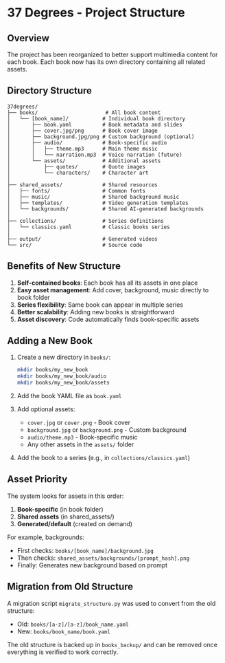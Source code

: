 # 37 Degrees - Project Structure

## Overview

The project has been reorganized to better support multimedia content for each book. Each book now has its own directory containing all related assets.

## Directory Structure

```
37degrees/
├── books/                      # All book content
│   └── [book_name]/           # Individual book directory
│       ├── book.yaml          # Book metadata and slides
│       ├── cover.jpg/png      # Book cover image
│       ├── background.jpg/png # Custom background (optional)
│       ├── audio/             # Book-specific audio
│       │   ├── theme.mp3      # Main theme music
│       │   └── narration.mp3  # Voice narration (future)
│       └── assets/            # Additional assets
│           ├── quotes/        # Quote images
│           └── characters/    # Character art
│
├── shared_assets/             # Shared resources
│   ├── fonts/                 # Common fonts
│   ├── music/                 # Shared background music
│   ├── templates/             # Video generation templates
│   └── backgrounds/           # Shared AI-generated backgrounds
│
├── collections/               # Series definitions
│   └── classics.yaml          # Classic books series
│
├── output/                    # Generated videos
└── src/                       # Source code
```

## Benefits of New Structure

1. **Self-contained books**: Each book has all its assets in one place
2. **Easy asset management**: Add cover, background, music directly to book folder
3. **Series flexibility**: Same book can appear in multiple series
4. **Better scalability**: Adding new books is straightforward
5. **Asset discovery**: Code automatically finds book-specific assets

## Adding a New Book

1. Create a new directory in `books/`:
   ```bash
   mkdir books/my_new_book
   mkdir books/my_new_book/audio
   mkdir books/my_new_book/assets
   ```

2. Add the book YAML file as `book.yaml`

3. Add optional assets:
   - `cover.jpg` or `cover.png` - Book cover
   - `background.jpg` or `background.png` - Custom background
   - `audio/theme.mp3` - Book-specific music
   - Any other assets in the `assets/` folder

4. Add the book to a series (e.g., in `collections/classics.yaml`)

## Asset Priority

The system looks for assets in this order:

1. **Book-specific** (in book folder)
2. **Shared assets** (in shared_assets/)
3. **Generated/default** (created on demand)

For example, backgrounds:
- First checks: `books/[book_name]/background.jpg`
- Then checks: `shared_assets/backgrounds/[prompt_hash].png`
- Finally: Generates new background based on prompt

## Migration from Old Structure

A migration script `migrate_structure.py` was used to convert from the old structure:
- Old: `books/[a-z]/[a-z]/book_name.yaml`
- New: `books/book_name/book.yaml`

The old structure is backed up in `books_backup/` and can be removed once everything is verified to work correctly.